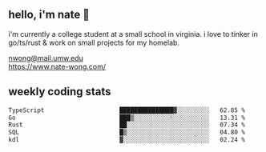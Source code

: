 ## hello, i'm nate 👋
i'm currently a college student at a small school in virginia. i love to tinker in go/ts/rust & work on small projects for my homelab.

nwong@mail.umw.edu <br/>
https://www.nate-wong.com/

## weekly coding stats
<!--START_SECTION:waka-->

```txt
TypeScript                     ███████████████▓░░░░░░░░░   62.85 %
Go                             ███▒░░░░░░░░░░░░░░░░░░░░░   13.31 %
Rust                           ██░░░░░░░░░░░░░░░░░░░░░░░   07.34 %
SQL                            █▒░░░░░░░░░░░░░░░░░░░░░░░   04.80 %
kdl                            ▓░░░░░░░░░░░░░░░░░░░░░░░░   02.24 %
```

<!--END_SECTION:waka-->
